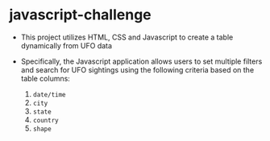 # javascript-challenge

- This project utilizes HTML, CSS and Javascript to create a table dynamically from UFO data
- Specifically, the Javascript application allows users to set multiple filters and search for UFO sightings using the following criteria based on the table columns:

  1. `date/time`
  2. `city`
  3. `state`
  4. `country`
  5. `shape`